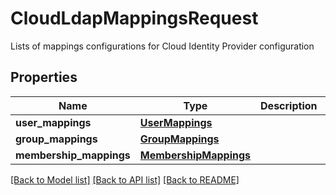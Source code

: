 # CloudLdapMappingsRequest

Lists of mappings configurations for Cloud Identity Provider configuration
## Properties
Name | Type | Description | Notes
------------ | ------------- | ------------- | -------------
**user_mappings** | [**UserMappings**](UserMappings.md) |  | 
**group_mappings** | [**GroupMappings**](GroupMappings.md) |  | 
**membership_mappings** | [**MembershipMappings**](MembershipMappings.md) |  | 

[[Back to Model list]](../README.md#documentation-for-models) [[Back to API list]](../README.md#documentation-for-api-endpoints) [[Back to README]](../README.md)


